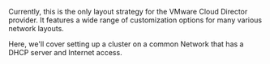 Currently, this is the only layout strategy for the VMware Cloud Director provider. It features a wide range of customization options for many various network layouts.

Here, we'll cover setting up a cluster on a common Network that has a DHCP server and Internet access.

